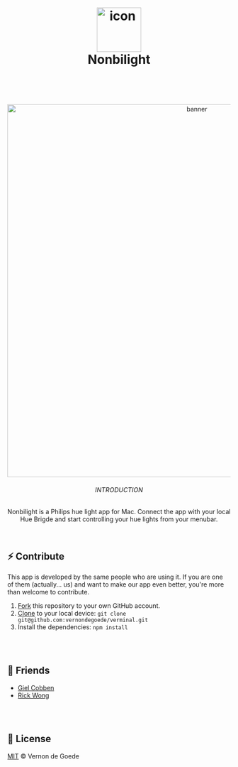 <h1 align="center">
  <img src="https://gielcobben.com/github/nonbilight/icon_256x256.png" width="100" alt="icon"><br>
  Nonbilight
  <br>
  <br>
</h1>
<br>
<p align="center">  
  <img src="https://gielcobben.com/github/nonbilight/github_cover.png" width="840" alt="banner">
  <br>
  <h6 align="center">INTRODUCTION</h6>
  <p align="center">Nonbilight is a Philips hue light app for Mac. Connect the app with your local Hue Brigde and start controlling your hue lights from your menubar.</p>
</p>
<br>

## ⚡️ Contribute
This app is developed by the same people who are using it. If you are one of them (actually... us) and want to make our app even better, you're more than welcome to contribute.

1. [Fork](https://help.github.com/articles/fork-a-repo/) this repository to your own GitHub account.
2. [Clone](https://help.github.com/articles/cloning-a-repository/) to your local device: `git clone git@github.com:vernondegoede/verminal.git`
3. Install the dependencies: `npm install`

<br>
<br>

## 👭 Friends
- [Giel Cobben](https://github.com/gielcobben)
- [Rick Wong](https://github.com/RickWong)

<br>
<br>

## 🔑 License

[MIT](https://github.com/vernondegoede/nonbilight/blob/master/license) © Vernon de Goede